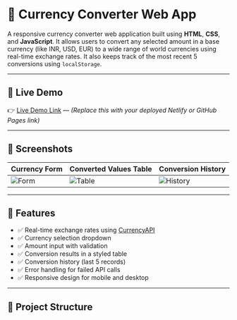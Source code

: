 # 💱 Currency Converter Web App

A responsive currency converter web application built using **HTML**, **CSS**, and **JavaScript**. It allows users to convert any selected amount in a base currency (like INR, USD, EUR) to a wide range of world currencies using real-time exchange rates. It also keeps track of the most recent 5 conversions using `localStorage`.

---

## 🚀 Live Demo

👉 [Live Demo Link](#) — *(Replace this with your deployed Netlify or GitHub Pages link)*

---

## 📸 Screenshots

| Currency Form | Converted Values Table | Conversion History |
|---------------|-------------------------|--------------------|
| ![Form](screenshot1.png) | ![Table](screenshot2.png) | ![History](screenshot3.png) |

---

## 🧠 Features

- ✅ Real-time exchange rates using [CurrencyAPI](https://currencyapi.com/)
- ✅ Currency selection dropdown
- ✅ Amount input with validation
- ✅ Conversion results in a styled table
- ✅ Conversion history (last 5 records)
- ✅ Error handling for failed API calls
- ✅ Responsive design for mobile and desktop

---

## 📂 Project Structure

